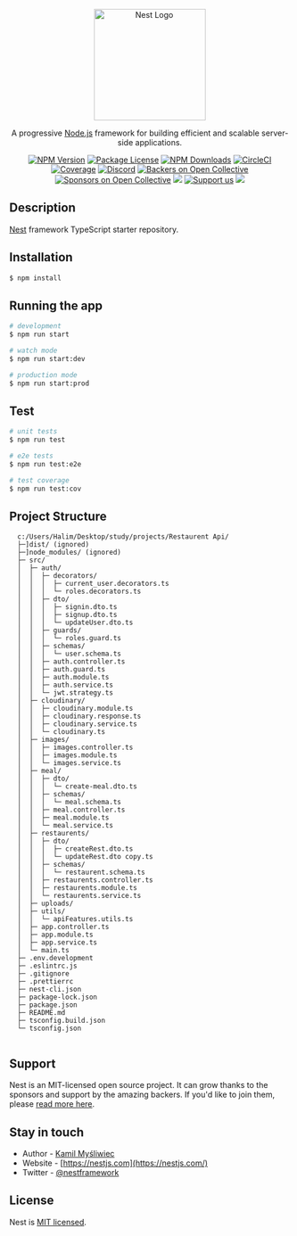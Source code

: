 <p align="center">
  <a href="http://nestjs.com/" target="blank"><img src="https://nestjs.com/img/logo-small.svg" width="200" alt="Nest Logo" /></a>
</p>

[circleci-image]: https://img.shields.io/circleci/build/github/nestjs/nest/master?token=abc123def456
[circleci-url]: https://circleci.com/gh/nestjs/nest

  <p align="center">A progressive <a href="http://nodejs.org" target="_blank">Node.js</a> framework for building efficient and scalable server-side applications.</p>
    <p align="center">
<a href="https://www.npmjs.com/~nestjscore" target="_blank"><img src="https://img.shields.io/npm/v/@nestjs/core.svg" alt="NPM Version" /></a>
<a href="https://www.npmjs.com/~nestjscore" target="_blank"><img src="https://img.shields.io/npm/l/@nestjs/core.svg" alt="Package License" /></a>
<a href="https://www.npmjs.com/~nestjscore" target="_blank"><img src="https://img.shields.io/npm/dm/@nestjs/common.svg" alt="NPM Downloads" /></a>
<a href="https://circleci.com/gh/nestjs/nest" target="_blank"><img src="https://img.shields.io/circleci/build/github/nestjs/nest/master" alt="CircleCI" /></a>
<a href="https://coveralls.io/github/nestjs/nest?branch=master" target="_blank"><img src="https://coveralls.io/repos/github/nestjs/nest/badge.svg?branch=master#9" alt="Coverage" /></a>
<a href="https://discord.gg/G7Qnnhy" target="_blank"><img src="https://img.shields.io/badge/discord-online-brightgreen.svg" alt="Discord"/></a>
<a href="https://opencollective.com/nest#backer" target="_blank"><img src="https://opencollective.com/nest/backers/badge.svg" alt="Backers on Open Collective" /></a>
<a href="https://opencollective.com/nest#sponsor" target="_blank"><img src="https://opencollective.com/nest/sponsors/badge.svg" alt="Sponsors on Open Collective" /></a>
  <a href="https://paypal.me/kamilmysliwiec" target="_blank"><img src="https://img.shields.io/badge/Donate-PayPal-ff3f59.svg"/></a>
    <a href="https://opencollective.com/nest#sponsor"  target="_blank"><img src="https://img.shields.io/badge/Support%20us-Open%20Collective-41B883.svg" alt="Support us"></a>
  <a href="https://twitter.com/nestframework" target="_blank"><img src="https://img.shields.io/twitter/follow/nestframework.svg?style=social&label=Follow"></a>
</p>


## Description

[Nest](https://github.com/nestjs/nest) framework TypeScript starter repository.

## Installation

```bash
$ npm install
```

## Running the app

```bash
# development
$ npm run start

# watch mode
$ npm run start:dev

# production mode
$ npm run start:prod
```

## Test

```bash
# unit tests
$ npm run test

# e2e tests
$ npm run test:e2e

# test coverage
$ npm run test:cov
```
## Project Structure
```
  c:/Users/Halim/Desktop/study/projects/Restaurent Api/
  ├─]dist/ (ignored)
  ├─]node_modules/ (ignored)
  ├─ src/
  │  ├─ auth/
  │  │  ├─ decorators/
  │  │  │  ├─ current_user.decorators.ts
  │  │  │  └─ roles.decorators.ts
  │  │  ├─ dto/
  │  │  │  ├─ signin.dto.ts
  │  │  │  ├─ signup.dto.ts
  │  │  │  └─ updateUser.dto.ts
  │  │  ├─ guards/
  │  │  │  └─ roles.guard.ts
  │  │  ├─ schemas/
  │  │  │  └─ user.schema.ts
  │  │  ├─ auth.controller.ts
  │  │  ├─ auth.guard.ts
  │  │  ├─ auth.module.ts
  │  │  ├─ auth.service.ts
  │  │  └─ jwt.strategy.ts
  │  ├─ cloudinary/
  │  │  ├─ cloudinary.module.ts
  │  │  ├─ cloudinary.response.ts
  │  │  ├─ cloudinary.service.ts
  │  │  └─ cloudinary.ts
  │  ├─ images/
  │  │  ├─ images.controller.ts
  │  │  ├─ images.module.ts
  │  │  └─ images.service.ts
  │  ├─ meal/
  │  │  ├─ dto/
  │  │  │  └─ create-meal.dto.ts
  │  │  ├─ schemas/
  │  │  │  └─ meal.schema.ts
  │  │  ├─ meal.controller.ts
  │  │  ├─ meal.module.ts
  │  │  └─ meal.service.ts
  │  ├─ restaurents/
  │  │  ├─ dto/
  │  │  │  ├─ createRest.dto.ts
  │  │  │  └─ updateRest.dto copy.ts
  │  │  ├─ schemas/
  │  │  │  └─ restaurent.schema.ts
  │  │  ├─ restaurents.controller.ts
  │  │  ├─ restaurents.module.ts
  │  │  └─ restaurents.service.ts
  │  ├─ uploads/
  │  ├─ utils/
  │  │  └─ apiFeatures.utils.ts
  │  ├─ app.controller.ts
  │  ├─ app.module.ts
  │  ├─ app.service.ts
  │  └─ main.ts
  ├─ .env.development
  ├─ .eslintrc.js
  ├─ .gitignore
  ├─ .prettierrc
  ├─ nest-cli.json
  ├─ package-lock.json
  ├─ package.json
  ├─ README.md
  ├─ tsconfig.build.json
  └─ tsconfig.json


```
## Support

Nest is an MIT-licensed open source project. It can grow thanks to the sponsors and support by the amazing backers. If you'd like to join them, please [read more here](https://docs.nestjs.com/support).

## Stay in touch

- Author - [Kamil Myśliwiec](https://kamilmysliwiec.com)
- Website - [https://nestjs.com](https://nestjs.com/)
- Twitter - [@nestframework](https://twitter.com/nestframework)

## License

Nest is [MIT licensed](LICENSE).
